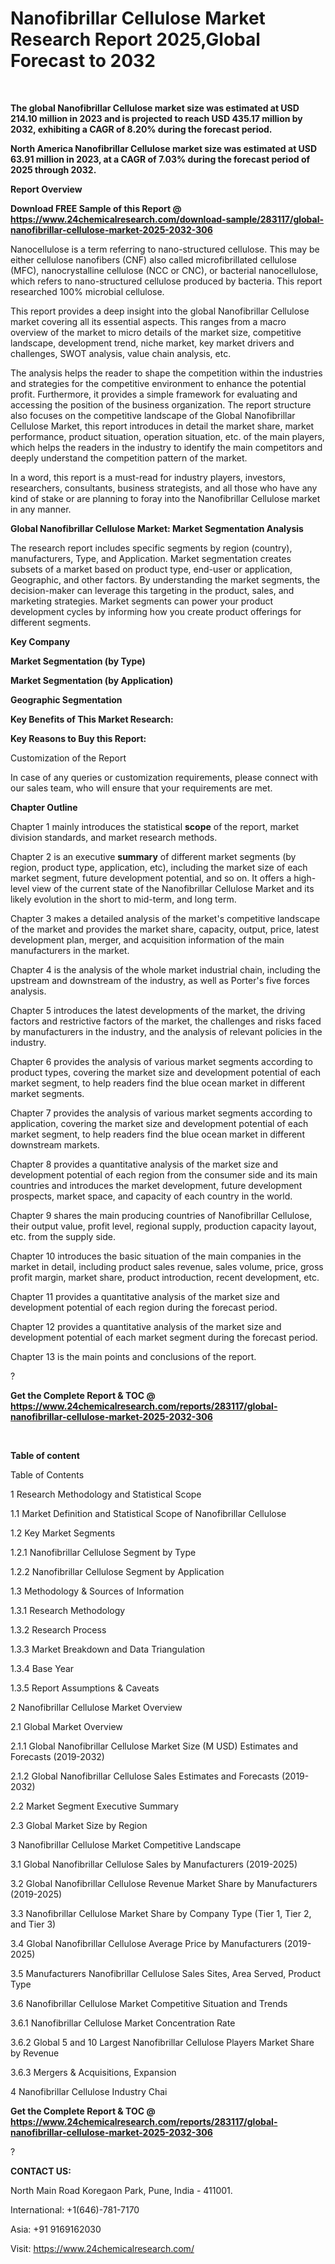 <h1>Nanofibrillar Cellulose Market Research Report 2025,Global Forecast to 2032</h1><br/><p><strong>The global Nanofibrillar Cellulose market size was estimated at USD 214.10 million in 2023 and is projected to reach USD 435.17 million by 2032, exhibiting a <strong>CAGR</strong> of 8.20% during the forecast period.</strong></p>
 
 
 
 <p><strong>North America Nanofibrillar Cellulose market size was estimated at USD 63.91 million in 2023, at a <strong>CAGR</strong> of 7.03% during the forecast period of 2025 through 2032.</strong></p>
 
 
 
 <p><strong>Report Overview</strong></p>
 
 
 
 <div><b>Download FREE Sample of this Report @ <a href="https://www.24chemicalresearch.com/download-sample/283117/global-nanofibrillar-cellulose-market-2025-2032-306">https://www.24chemicalresearch.com/download-sample/283117/global-nanofibrillar-cellulose-market-2025-2032-306</a></b></div>
 
 
 
 <p>Nanocellulose is a term referring to nano-structured cellulose. This may be either cellulose nanofibers (CNF) also called microfibrillated cellulose (MFC), nanocrystalline cellulose (NCC or CNC), or bacterial nanocellulose, which refers to nano-structured cellulose produced by bacteria. This report researched 100% microbial cellulose.</p>
 
 
 
 <p>This report provides a deep insight into the global Nanofibrillar Cellulose market covering all its essential aspects. This ranges from a macro overview of the market to micro details of the market size, competitive landscape, development trend, niche market, key market drivers and challenges, SWOT analysis, value chain analysis, etc.</p>
 
 
 
 <p>The analysis helps the reader to shape the competition within the industries and strategies for the competitive environment to enhance the potential profit. Furthermore, it provides a simple framework for evaluating and accessing the position of the business organization. The report structure also focuses on the competitive landscape of the Global Nanofibrillar Cellulose Market, this report introduces in detail the market share, market performance, product situation, operation situation, etc. of the main players, which helps the readers in the industry to identify the main competitors and deeply understand the competition pattern of the market.</p>
 
 
 
 <p>In a word, this report is a must-read for industry players, investors, researchers, consultants, business strategists, and all those who have any kind of stake or are planning to foray into the Nanofibrillar Cellulose market in any manner.</p>
 
 
 
 <p><strong>Global Nanofibrillar Cellulose Market: Market Segmentation Analysis</strong></p>
 
 
 
 <p>The research report includes specific segments by region (country), manufacturers, Type, and Application. Market segmentation creates subsets of a market based on product type, end-user or application, Geographic, and other factors. By understanding the market segments, the decision-maker can leverage this targeting in the product, sales, and marketing strategies. Market segments can power your product development cycles by informing how you create product offerings for different segments.</p>
 
 
 
 <p><strong>Key Company</strong></p>
 
 
 
 <p><strong>Market Segmentation (by Type)</strong></p>
 
 
 
 <p><strong>Market Segmentation (<strong>by Application</strong>)</strong></p>
 
 
 
 <p><strong>Geographic Segmentation</strong></p>
 
 
 
 <p><strong>Key Benefits of This Market Research:</strong></p>
 
 
 
 <p><strong>Key <strong>Reasons to Buy</strong> this Report:</strong></p>
 
 
 
 <p>Customization of the Report</p>
 
 
 
 <p>In case of any queries or customization requirements, please connect with our sales team, who will ensure that your requirements are met.</p>
 
 
 
 <p><strong>Chapter Outline</strong></p>
 
 
 
 <p>Chapter 1 mainly introduces the statistical <strong>scope</strong> of the report, market division standards, and market research methods.</p>
 
 
 
 <p>Chapter 2 is an executive <strong>summary</strong> of different market segments (by region, product type, application, etc), including the market size of each market segment, future development potential, and so on. It offers a high-level view of the current state of the Nanofibrillar Cellulose Market and its likely evolution in the short to mid-term, and long term.</p>
 
 
 
 <p>Chapter 3 makes a detailed analysis of the market&#39;s competitive landscape of the market and provides the market share, capacity, output, price, latest development plan, merger, and acquisition information of the main manufacturers in the market.</p>
 
 
 
 <p>Chapter 4 is the analysis of the whole market industrial chain, including the upstream and downstream of the industry, as well as Porter&#39;s five forces analysis.</p>
 
 
 
 <p>Chapter 5 introduces the latest developments of the market, the driving factors and restrictive factors of the market, the challenges and risks faced by manufacturers in the industry, and the analysis of relevant policies in the industry.</p>
 
 
 
 <p>Chapter 6 provides the analysis of various market segments according to product types, covering the market size and development potential of each market segment, to help readers find the blue ocean market in different market segments.</p>
 
 
 
 <p>Chapter 7 provides the analysis of various market segments according to application, covering the market size and development potential of each market segment, to help readers find the blue ocean market in different downstream markets.</p>
 
 
 
 <p>Chapter 8 provides a quantitative analysis of the market size and development potential of each region from the consumer side and its main countries and introduces the market development, future development prospects, market space, and capacity of each country in the world.</p>
 
 
 
 <p>Chapter 9 shares the main producing countries of Nanofibrillar Cellulose, their output value, profit level, regional supply, production capacity layout, etc. from the supply side.</p>
 
 
 
 <p>Chapter 10 introduces the basic situation of the main companies in the market in detail, including product sales revenue, sales volume, price, gross profit margin, market share, product introduction, recent development, etc.</p>
 
 
 
 <p>Chapter 11 provides a quantitative analysis of the market size and development potential of each region during the forecast period.</p>
 
 
 
 <p>Chapter 12 provides a quantitative analysis of the market size and development potential of each market segment during the forecast period.</p>
 
 
 
 <p>Chapter 13 is the main points and conclusions of the report.</p>
 
 
 
 <p>? </p>
 
 
 
 <div><b>Get the Complete Report & TOC @ <a href="https://www.24chemicalresearch.com/reports/283117/global-nanofibrillar-cellulose-market-2025-2032-306">https://www.24chemicalresearch.com/reports/283117/global-nanofibrillar-cellulose-market-2025-2032-306</a></b></div>
 
 
 
 <p><br />
 
 <b>Table of content</b></p>
 
 
 
 <p>Table of Contents<br />
 
 1 Research Methodology and Statistical Scope<br />
 
 1.1 Market Definition and Statistical Scope of Nanofibrillar Cellulose<br />
 
 1.2 Key Market Segments<br />
 
 1.2.1 Nanofibrillar Cellulose Segment by Type<br />
 
 1.2.2 Nanofibrillar Cellulose Segment by Application<br />
 
 1.3 Methodology & Sources of Information<br />
 
 1.3.1 Research Methodology<br />
 
 1.3.2 Research Process<br />
 
 1.3.3 Market Breakdown and Data Triangulation<br />
 
 1.3.4 Base Year<br />
 
 1.3.5 Report Assumptions & Caveats<br />
 
 2 Nanofibrillar Cellulose Market Overview<br />
 
 2.1 Global Market Overview<br />
 
 2.1.1 Global Nanofibrillar Cellulose Market Size (M USD) Estimates and Forecasts (2019-2032)<br />
 
 2.1.2 Global Nanofibrillar Cellulose Sales Estimates and Forecasts (2019-2032)<br />
 
 2.2 Market Segment Executive Summary<br />
 
 2.3 Global Market Size by Region<br />
 
 3 Nanofibrillar Cellulose Market Competitive Landscape<br />
 
 3.1 Global Nanofibrillar Cellulose Sales by Manufacturers (2019-2025)<br />
 
 3.2 Global Nanofibrillar Cellulose Revenue Market Share by Manufacturers (2019-2025)<br />
 
 3.3 Nanofibrillar Cellulose Market Share by Company Type (Tier 1, Tier 2, and Tier 3)<br />
 
 3.4 Global Nanofibrillar Cellulose Average Price by Manufacturers (2019-2025)<br />
 
 3.5 Manufacturers Nanofibrillar Cellulose Sales Sites, Area Served, Product Type<br />
 
 3.6 Nanofibrillar Cellulose Market Competitive Situation and Trends<br />
 
 3.6.1 Nanofibrillar Cellulose Market Concentration Rate<br />
 
 3.6.2 Global 5 and 10 Largest Nanofibrillar Cellulose Players Market Share by Revenue<br />
 
 3.6.3 Mergers & Acquisitions, Expansion<br />
 
 4 Nanofibrillar Cellulose Industry Chai</p>
 
 
 
 <div><b>Get the Complete Report & TOC @ <a href="https://www.24chemicalresearch.com/reports/283117/global-nanofibrillar-cellulose-market-2025-2032-306">https://www.24chemicalresearch.com/reports/283117/global-nanofibrillar-cellulose-market-2025-2032-306</a></b></div>
 
 
 
 <p>? </p>
 
 
 
 <p><b>CONTACT US:</b><br />
 
 North Main Road Koregaon Park, Pune, India - 411001.<br />
 
 International: +1(646)-781-7170<br />
 
 Asia: +91 9169162030<br />
 
 Visit: <a href="https://www.24chemicalresearch.com/">https://www.24chemicalresearch.com/</a></p>